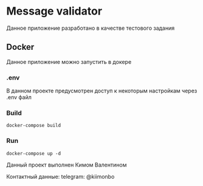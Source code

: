 # Message validator
Данное приложение разработано в качестве тестового задания

## Docker
Данное приложение можно запустить в докере
### .env
В данном проекте предусмотрен доступ к некоторым настройкам через .env файл
### Build
```
docker-compose build
```
### Run
```
docker-compose up -d
```
Данный проект выполнен Кимом Валентином

Контактный данные:
telegram: @kiimonbo